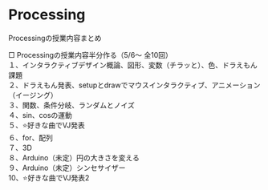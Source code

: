 # Processing
Processingの授業内容まとめ

□ Processingの授業内容半分作る（5/6〜 全10回）<br>
１、インタラクティブデザイン概論、図形、変数（チラッと）、色、ドラえもん課題<br>
２、ドラえもん発表、setupとdrawでマウスインタラクティブ、アニメーション（イージング）<br>
３、関数、条件分岐、ランダムとノイズ<br>
４、sin、cosの運動<br>
５、⭐️好きな曲でVJ発表<br>
６、for、配列<br>
７、3D<br>
８、Arduino（未定）円の大きさを変える<br>
９、Arduino（未定）シンセサイザー<br>
10、⭐️好きな曲でVJ発表2<br>
